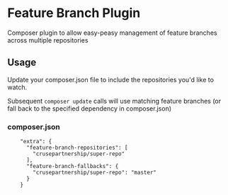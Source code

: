 # Feature Branch Plugin

Composer plugin to allow easy-peasy management of feature branches across multiple repositories

## Usage

Update your composer.json file to include the repositories you'd like to watch. 

Subsequent `composer update` calls will use matching feature branches (or fall back to the specified dependency in composer.json)

### composer.json

```
	"extra": {
      "feature-branch-repositories": [
        "crusepartnership/super-repo"
      ],
      "feature-branch-fallbacks": {
        "crusepartnership/super-repo": "master"
      }
    }     
```





